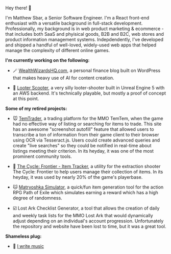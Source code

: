 Hey there! 👋

I'm Matthew Sbar, a Senior Software Engineer. I'm a React front-end enthusiast with a versatile background in full-stack development. Professionally, my background is in web product marketing & ecommerce - that includes both SaaS and phyisical goods, B2B and B2C, web stores and product information management systems. Indepdendently, I've developed and shipped a handful of well-loved, widely-used web apps that helped manage the complexity of different online games.


**I'm currently working on the following:**

- 🪄 [WealthWizardsHQ.com](https://www.wealthwizardshq.com), a personal finance blog built on WordPress that makes heavy use of AI for content creation.

- 🛴 [Looter Scooter](https://www.looterscooter.com), a very silly looter-shooter built in Unreal Engine 5 with an AWS backend. It's technically playable, but mostly a proof of concept at this point.


**Some of my retired projects:**

- 🐭 [TemTrader](https://temtrader.back4app.io/), a trading platform for the MMO TemTem, when the game had no effective way of listing or searching for items to trade. This site has an awesome "screenshot autofill" feature that allowed users to transcribe a ton of information from their game client to their browser using OCR via Tesseract.js. Users could create advanced queries and create "live searches" so they could be notified in real-time about listings meeting their criterion. In its heyday, it was one of the most prominent community tools.

- 🔫 [The Cycle: Frontier - Item Tracker](https://matthewsbar.github.io/cycle-frontier-item-tracker/), a utility for the extraction shooter The Cycle: Frontier to help users manage their collection of items. In its heyday, it was used by nearly 20% of the game's playerbase.

- 🐱 [Matryoshka Simulator](https://matthewsbar.github.io/matryoshka-simulator/), a quick/fun item generation tool for the action RPG Path of Exile which simulates earning a reward which has a high degree of randomness.

- ☑️ Lost Ark Checklist Generator, a tool that allows the creation of daily and weekly task lists for the MMO Lost Ark that would dynamically adjust depending on an individual's account progression. Unfortunately the repository and website have been lost to time, but it was a great tool.


**Shameless plug:**

- 🎵 [I write music](https://vedgy.bandcamp.com/)
